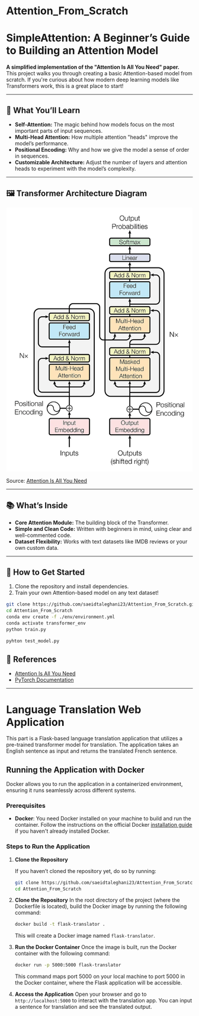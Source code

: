 # Attention_From_Scratch

# **SimpleAttention: A Beginner’s Guide to Building an Attention Model**  
**A simplified implementation of the "Attention Is All You Need" paper.**  
This project walks you through creating a basic Attention-based model from scratch. If you're curious about how modern deep learning models like Transformers work, this is a great place to start!

---

## 🌟 What You’ll Learn  
- **Self-Attention:** The magic behind how models focus on the most important parts of input sequences.  
- **Multi-Head Attention:** How multiple attention "heads" improve the model’s performance.  
- **Positional Encoding:** Why and how we give the model a sense of order in sequences.  
- **Customizable Architecture:** Adjust the number of layers and attention heads to experiment with the model’s complexity.

---
## 🖼️ Transformer Architecture Diagram

![Transformer Diagram](Transformer_Diagram.png)

Source: [Attention Is All You Need](https://arxiv.org/abs/1706.03762)

---
## 📚 What’s Inside  
- **Core Attention Module:** The building block of the Transformer.  
- **Simple and Clean Code:** Written with beginners in mind, using clear and well-commented code.  
- **Dataset Flexibility:** Works with text datasets like IMDB reviews or your own custom data.

---

## 🚀 How to Get Started  
1. Clone the repository and install dependencies.  
2. Train your own Attention-based model on any text dataset!  

```bash
git clone https://github.com/saeidtaleghani23/Attention_From_Scratch.git
cd Attention_From_Scratch
conda env create -f ./env/environment.yml
conda activate transformer_env
python train.py
```

```bash
pyhton test_model.py
```

## 📖 References
- [Attention Is All You Need](https://arxiv.org/abs/1706.03762)  
- [PyTorch Documentation](https://pytorch.org/docs/stable/index.html)

---
# Language Translation Web Application

This part is a Flask-based language translation application that utilizes a pre-trained transformer model for translation. 
The application takes an English sentence as input and returns the translated French sentence.

## Running the Application with Docker
Docker allows you to run the application in a containerized environment, ensuring it runs seamlessly across different systems.

### Prerequisites

- **Docker**: You need Docker installed on your machine to build and run the container. Follow the instructions on the official Docker [installation guide](https://docs.docker.com/get-docker/) if you haven't already installed Docker.

### Steps to Run the Application
1. **Clone the Repository**

   If you haven’t cloned the repository yet, do so by running:

   ```bash
   git clone https://github.com/saeidtaleghani23/Attention_From_Scratch.git
   cd Attention_From_Scratch
   ```

2. **Clone the Repository**
    In the root directory of the project (where the Dockerfile is located), build the Docker image by running the following command:
    ```bash
    docker build -t flask-translator .
    ```
    This will create a Docker image named ``flask-translator``.

3. **Run the Docker Container**
    Once the image is built, run the Docker container with the following command:
    ```bash
    docker run -p 5000:5000 flask-translator
    ```
    This command maps port 5000 on your local machine to port 5000 in the Docker container, where the Flask application will be accessible.

4. **Access the Application**
    Open your browser and go to ``http://localhost:5000`` to interact with the translation app.
    You can input a sentence for translation and see the translated output.

